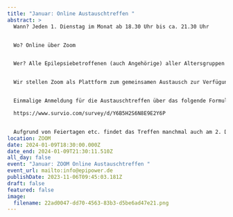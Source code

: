 ```yaml
---
title: "Januar: Online Austauschtreffen "
abstract: >
  Wann? Jeden 1. Dienstag im Monat ab 18.30 Uhr bis ca. 21.30 Uhr


  Wo? Online über Zoom


  Wer? Alle Epilepsiebetroffenen (auch Angehörige) aller Altersgruppen


  Wir stellen Zoom als Plattform zum gemeinsamen Austausch zur Verfügung. Die Teilnehmer können in themenspezifische Breakoutsessions, um über alle verschiedenen Themen rund um Epilepsie, aber auch Privates zu diskutieren. Wir haben eine sehr lockere Atmosphäre und jeder kann kommen und gehen, wie es persönlich am angenehmsten ist.


  Einmalige Anmeldung für die Austauschtreffen über das folgende Formular:

  https://www.survio.com/survey/d/Y6B5H2S6N8E9E2Y6P


  Aufgrund von Feiertagen etc. findet das Treffen manchmal auch am 2. Dienstag statt. Das kann aber den jeweiligen Treffen unter Events entnommen werden.
location: ZOOM
date: 2024-01-09T18:30:00.000Z
date_end: 2024-01-09T21:30:11.510Z
all_day: false
event: "Januar: ZOOM Online Austauschtreffen "
event_url: mailto:info@epipower.de
publishDate: 2023-11-06T09:45:03.181Z
draft: false
featured: false
image:
  filename: 22ad0047-dd70-4563-83b3-d5be6ad47e21.png
---
```

